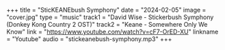 +++
title = "SticKEANEbush Symphony"
date = "2024-02-05"
image = "cover.jpg"
type = "music"
track1 = "David Wise - Stickerbush Symphony (Donkey Kong Country 2 OST)"
track2 = "Keane - Somewhere Only We Know"
link = "https://www.youtube.com/watch?v=cF7-OrED-XU"
linkname = "Youtube"
audio = "stickeanebush-symphony.mp3"
+++
